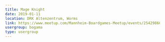 ```yaml
---
title: Mage Knight
date: 2019-01-11
location: DRK Altenzentrum, Worms
link: https://www.meetup.com/Mannheim-Boardgames-Meetup/events/254298600/
usergroup: bogama
type: usergroup
---
```

